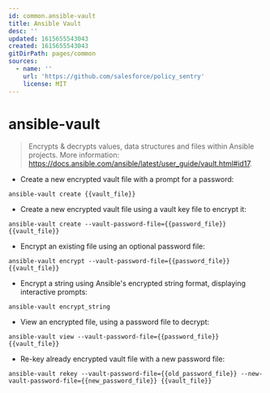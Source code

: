 ```yaml
---
id: common.ansible-vault
title: Ansible Vault
desc: ''
updated: 1615655543043
created: 1615655543043
gitDirPath: pages/common
sources:
  - name: ''
    url: 'https://github.com/salesforce/policy_sentry'
    license: MIT
---
```

# ansible-vault

> Encrypts & decrypts values, data structures and files within Ansible projects.
> More information: <https://docs.ansible.com/ansible/latest/user_guide/vault.html#id17>.

- Create a new encrypted vault file with a prompt for a password:

`ansible-vault create {{vault_file}}`

- Create a new encrypted vault file using a vault key file to encrypt it:

`ansible-vault create --vault-password-file={{password_file}} {{vault_file}}`

- Encrypt an existing file using an optional password file:

`ansible-vault encrypt --vault-password-file={{password_file}} {{vault_file}}`

- Encrypt a string using Ansible's encrypted string format, displaying interactive prompts:

`ansible-vault encrypt_string`

- View an encrypted file, using a password file to decrypt:

`ansible-vault view --vault-password-file={{password_file}} {{vault_file}}`

- Re-key already encrypted vault file with a new password file:

`ansible-vault rekey --vault-password-file={{old_password_file}} --new-vault-password-file={{new_password_file}} {{vault_file}}`

